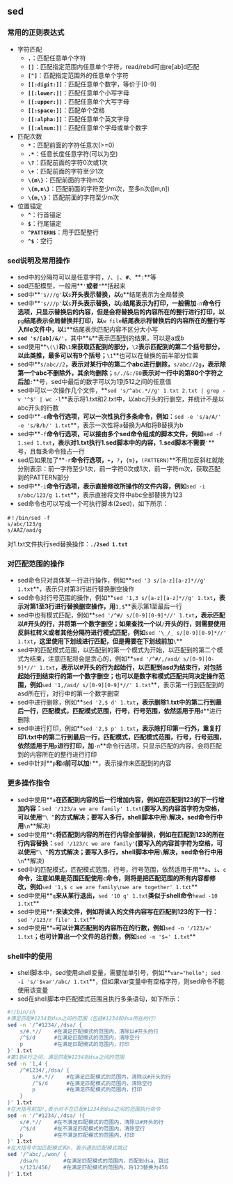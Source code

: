 ## sed
### 常用的正则表达式
+ 字符匹配  
    + **`.`**：匹配任意单个字符  
    + **`[]`**：匹配指定范围内任意单个字符，read/rebd可由re[ab]d匹配  
    + **`[^]`**：匹配指定范围外的任意单个字符  
    + **`[[:digit:]]`**：匹配任意单个数字，等价于[0-9]  
    + **`[[:lower:]]`**：匹配任意单个小写字母  
    + **`[[:upper:]]`**：匹配任意单个大写字母  
    + **`[[:space:]]`**：匹配单个空格  
    + **`[[:alpha:]]`**：匹配任意单个英文字母  
    + **`[[:alnum:]]`**：匹配任意单个字母或单个数字  
+ 匹配次数  
    + **`*`**：匹配前面的字符任意次(>=0)  
    + **`.*`**：任意长度任意字符(可以为空)  
    + **`\?`**：匹配前面的字符0次或1次  
    + **`\+`**：匹配前面的字符至少1次  
    + **`\{m\}`**：匹配前面的字符m次  
    + **`\{m,n\}`**：匹配前面的字符至少m次，至多n次([m,n])  
    + **`\{m,\}`**：匹配前面的字符至少m次  
+ 位置锚定  
    + **`^`**：行首锚定  
    + **`$`**：行尾锚定  
    + **`^PATTERN$`**：用于匹配整行  
    + **`^$`**：空行  

### sed说明及常用操作
+ sed中的分隔符可以是任意字符，**`/`**、**`|`**、**`#`**、**`:`**等  
+ sed匹配模型，一般用**`'`**或者**`"`**括起来  
+ sed中**`'s///g'`**以**`s`**开头表示替换，以**`g`**结尾表示为全局替换  
+ sed中**`'s///p'`**以**`s`**开头表示替换，以**`p`**结尾表示为打印，一般需加**`-n`**命令行选项，只显示替换后的内容，但是会将替换后的内容所在的整行进行打印，以**`pg`**结尾表示全局替换并打印，以**`w file`**结尾表示将替换后的内容所在的整行写入file文件中，以**`I`**结尾表示匹配内容不区分大小写  
+ **`sed 's/[ab]/&/'`**，其中**`&`**表示匹配到的结果，可以是a或b  
+ sed使用**`\(\)`**和**`\1`**来获取匹配到的部分，**`\2`**表示匹配到的第二个括号部分，以此类推，最多可以有9个括号；**`\1`**也可以在替换的前半部分位置  
+ sed中**`s/abc//2`**，表示对某行中的第二个abc进行删除，**`s/abc//2g`**，表示除第一个abc不删除外，其余均删除；**`s/./&:/80`**表示对一行中的第80个字符之后加**`:`**号，sed中最后的数字可以为1到512之间的任意值  
+ sed中可以一次操作几个文件，**`sed 's/^abc.*//g' 1.txt 2.txt | grep -v '^$' | wc -l`**表示将1.txt和2.txt中，以abc开头的行删空，并统计不是以abc开头的行数  
+ sed中**`-e`**命令行选项，可以一次性执行多条命令，例如：**`sed -e 's/a/A/' -e 's/B/b/' 1.txt`**，表示一次性将a替换为A和将B替换为b  
+ sed中**`-f`**命令行选项，可以接由多个sed命令组成的脚本文件，例如**`sed -f 1.sed 1.txt`**，表示对1.txt执行1.sed脚本中的内容，1.sed脚本不需要**`'`**号，且每条命令独占一行  
+ sed后如果加了**`-r`**命令行选项，**`+`**，**`?`**，**`{m}`**，**`(PATTERN)`**不用加反斜杠就能分别表示：前一字符至少1次，前一字符0次或1次，前一字符m次，获取匹配到的PATTERN部分  
+ sed中**`-i`**命令行选项，表示直接修改所操作的文件内容，例如**`sed -i s/abc/123/g 1.txt`**，表示直接将文件中abc全部替换为123  
+ sed命令也可以写成一个可执行脚本(2sed)，如下所示：
```
#！/bin/sed -f
s/abc/123/g
s/AAZ/aad/g
```
对1.txt文件执行sed替换操作：**`./2sed 1.txt`**  

### 对匹配范围的操作
+ sed命令只对具体某一行进行操作，例如**`sed '3 s/[a-z][a-z]*//g' 1.txt`**，表示只对第3行进行替换删空操作  
+ sed命令对行号范围的操作，例如**`sed '1,3 s/[a-z][a-z]*//g' 1.txt`**，表示对第1至3行进行替换删空操作，用**`1,$`**表示第1至最后一行  
+ sed中也有模式匹配，例如**`sed '/^#/ s/[0-9][0-9]*//' 1.txt`**，表示匹配以#开头的行，并将第一个数字删空；如果查找一个以**`/`**开头的行，则需要使用反斜杠转义或者其他分隔符进行模式匹配，例如**`sed '\_/_ s/[0-9][0-9]*//' 1.txt`**，这里使用下划线进行匹配，但是需要在下划线前加**`\`**  
+ sed中的匹配模式范围，以匹配到的第一个模式为开始，以匹配到的第二个模式为结束，注意匹配将会是贪心的，例如**`sed '/^#/,/asd/ s/[0-9][0-9]*//' 1.txt`**，表示以#开头的行为起始行，以匹配到asd为结束行，对包括起始行到结束行的第一个数字删空；也可以是数字和模式匹配共同决定操作范围，例如**`sed '1,/asd/ s/[0-9][0-9]*//' 1.txt`**，表示第一行到匹配到的asd所在行，对行中的第一个数字删空  
+ sed中进行删除，例如**`sed '2,$ d' 1.txt`**，表示删除1.txt中的第二行到最后一行，匹配模式，匹配模式范围，行号，行号范围，依然适用于用**`d`**进行删除  
+ sed中进行打印，例如**`sed '2,$ p' 1.txt`**，表示除打印第一行外，重复打印1.txt中的第二行到最后一行，匹配模式，匹配模式范围，行号，行号范围，依然适用于用**`p`**进行打印，加**`-n`**命令行选项，只显示匹配的内容，会将匹配到的内容所在的整行进行打印  
+ sed中针对**`p`**和**`d`**前可以加**`!`**，表示操作未匹配到的内容  

### 更多操作指令
+ sed中使用**`a`**在匹配到内容的后一行增加内容，例如在匹配到123的下一行增加内容：**`sed '/123/a we are family' 1.txt`**(要写入的内容首字符为空格，可以使用**`“\ ”`**的方式解决；要写入多行，shell脚本中用**`\`**解决，sed命令行中用**`\n`**解决)  
+ sed中使用**`c`**将匹配到内容的所在行内容全部替换，例如在匹配到123的所在行内容替换：**`sed '/123/c we are family'`**(要写入的内容首字符为空格，可以使用**`“\ ”`**的方式解决；要写入多行，shell脚本中用**`\`**解决，sed命令行中用**`\n`**解决)  
+ sed中的匹配模式，匹配模式范围，行号，行号范围，依然适用于用**`a`**、**`i`**、**`c`**命令，注意如果是范围匹配使用**`c`**命令，则将是把匹配范围的所有内容都修改，例如**`sed '1,$ c we are family\nwe are together' 1.txt`**  
+ sed中使用**`q`**来从某行退出，**`sed '10 q' 1.txt`**类似于shell命令**`head -10 1.txt`**  
+ sed中使用**`r`**来读文件，例如将读入的文件内容写在匹配到123的下一行：**`sed '/123/r file' 1.txt`**  
+ sed中使用**`=`**可以计算匹配到的内容所在的行数，例如**`sed -n '/123/=' 1.txt`**；也可计算出一个文件的总行数，例如**`sed -n '$=' 1.txt`**  

### shell中的使用
+ shell脚本中，sed使用shell变量，需要加单引号，例如**`var="hello"; sed -i 's/'$var'/abc/ 1.txt`**，但如果var变量中有空格字符，则sed命令不能使用该变量  
+ sed在shell脚本中匹配模式范围且执行多条语句，如下所示：  
```sh
#!/bin/sh
#满足匹配#1234到dsa之间的范围（包括#1234和dsa所在的行）
sed -n '/^#1234/,/dsa/ {
    s/#.*//    #在满足匹配模式的范围内，清除以#开头的行
    /^$/d      #在满足匹配模式的范围内，清除空行
    p          #在满足匹配模式的范围内，打印
}' 1.txt
#第1到4行之间，满足匹配#1234到dsa之间的范围
sed -n '1,4 {
    /^#1234/,/dsa/ {
        s/#.*//    #在满足匹配模式的范围内，清除以#开头的行
        /^$/d      #在满足匹配模式的范围内，清除空行
        p          #在满足匹配模式的范围内，打印
    }
}' 1.txt
#在大括号前加!,表示对不在匹配#1234到dsa之间的范围执行命令
sed -n '/^#1234/,/dsa/ !{
    s/#.*//    #在不满足匹配模式的范围内，清除以#开头的行
    /^$/d      #在不满足匹配模式的范围内，清除空行
    p          #在不满足匹配模式的范围内，打印
}' 1.txt
#在大括号中加匹配模式和n，表示遇到匹配模式跳过
sed '/^abc/,/won/ {
    /dsa/n        #在满足匹配模式的范围内，匹配到dsa，跳过
    s/123/456/    #在满足匹配模式的范围内，将123替换为456
}' 1.txt
```